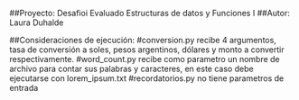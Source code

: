 ##Proyecto: Desafioi Evaluado Estructuras de datos y Funciones I
##Autor: Laura Duhalde

##Consideraciones de ejecución:
#conversion.py recibe 4 argumentos, tasa de conversión a soles, pesos argentinos, dólares y monto a convertir respectivamente.
#word_count.py recibe como parametro un nombre de archivo para contar sus palabras y caracteres, en este caso debe ejecutarse con lorem_ipsum.txt
#recordatorios.py no tiene parametros de entrada